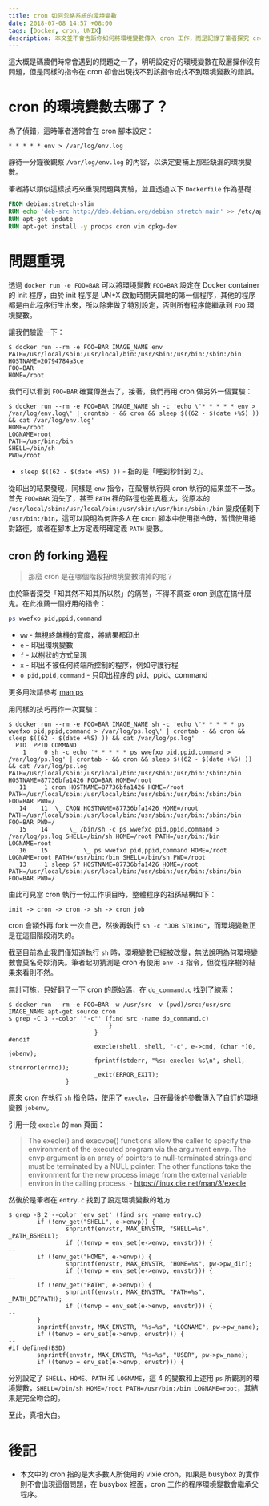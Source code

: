 ```yaml
---
title: cron 如何忽略系統的環境變數
date: 2018-07-08 14:57 +08:00
tags: [Docker, cron, UNIX]
description: 本文並不會告訴你如何將環境變數傳入 cron 工作，而是記錄了筆者探究 cron 如何處理環境變數的過程。
---
```


這大概是碼農們時常會遇到的問題之一了，明明設定好的環境變數在殼層操作沒有問題，但是同樣的指令在 cron 卻會出現找不到該指令或找不到環境變數的錯誤。

<!-- more -->

# cron 的環境變數去哪了？

為了偵錯，這時筆者通常會在 cron 腳本設定：

```
* * * * * env > /var/log/env.log
```

靜待一分鐘後觀察 `/var/log/env.log` 的內容，以決定要補上那些缺漏的環境變數。

筆者將以類似這樣技巧來重現問題與實驗，並且透過以下 `Dockerfile` 作為基礎：

```dockerfile
FROM debian:stretch-slim
RUN echo 'deb-src http://deb.debian.org/debian stretch main' >> /etc/apt/sources.list
RUN apt-get update
RUN apt-get install -y procps cron vim dpkg-dev
```

# 問題重現

透過 `docker run -e FOO=BAR` 可以將環境變數 `FOO=BAR` 設定在 Docker container 的 init 程序，由於 init 程序是 UN*X 啟動時開天闢地的第一個程序，其他的程序都是由此程序衍生出來，所以除非做了特別設定，否則所有程序能繼承到 `FOO` 環境變數。

讓我們驗證一下：

```
$ docker run --rm -e FOO=BAR IMAGE_NAME env
PATH=/usr/local/sbin:/usr/local/bin:/usr/sbin:/usr/bin:/sbin:/bin
HOSTNAME=20794784a3ce
FOO=BAR
HOME=/root
```

我們可以看到 `FOO=BAR` 確實傳進去了，接著，我們再用 cron 做另外一個實驗：

```
$ docker run --rm -e FOO=BAR IMAGE_NAME sh -c 'echo \'* * * * * env > /var/log/env.log\' | crontab - && cron && sleep $((62 - $(date +%S) )) && cat /var/log/env.log'
HOME=/root
LOGNAME=root
PATH=/usr/bin:/bin
SHELL=/bin/sh
PWD=/root
```

- `sleep $((62 - $(date +%S) ))` - 指的是「睡到秒針到 2」。

從印出的結果發現，同樣是 `env` 指令，在殼層執行與 cron 執行的結果並不一致。首先 `FOO=BAR` 消失了，甚至 `PATH` 裡的路徑也差異極大，從原本的 `/usr/local/sbin:/usr/local/bin:/usr/sbin:/usr/bin:/sbin:/bin` 變成僅剩下 `/usr/bin:/bin`，這可以說明為何許多人在 cron 腳本中使用指令時，習慣使用絕對路徑，或者在腳本上方定義明確定義 `PATH` 變數。

## cron 的 forking 過程

> 那麼 cron 是在哪個階段把環境變數清掉的呢？

由於筆者深受「知其然不知其所以然」的痛苦，不得不調查 cron 到底在搞什麼鬼。在此推薦一個好用的指令：

```sh
ps wwefxo pid,ppid,command
```

- `ww` - 無視終端機的寬度，將結果都印出
- `e` - 印出環境變數
- `f` - 以樹狀的方式呈現
- `x` - 印出不被任何終端所控制的程序，例如守護行程
- `o pid,ppid,command` - 只印出程序的 pid、ppid、command

更多用法請參考 [man ps](https://linux.die.net/man/1/ps)

用同樣的技巧再作一次實驗：

```
$ docker run --rm -e FOO=BAR IMAGE_NAME sh -c 'echo \'* * * * * ps wwefxo pid,ppid,command > /var/log/ps.log\' | crontab - && cron && sleep $((62 - $(date +%S) )) && cat /var/log/ps.log'
  PID  PPID COMMAND
    1     0 sh -c echo '* * * * * ps wwefxo pid,ppid,command > /var/log/ps.log' | crontab - && cron && sleep $((62 - $(date +%S) )) && cat /var/log/ps.log PATH=/usr/local/sbin:/usr/local/bin:/usr/sbin:/usr/bin:/sbin:/bin HOSTNAME=87736bfa1426 FOO=BAR HOME=/root
   11     1 cron HOSTNAME=87736bfa1426 HOME=/root PATH=/usr/local/sbin:/usr/local/bin:/usr/sbin:/usr/bin:/sbin:/bin FOO=BAR PWD=/
   14    11  \_ CRON HOSTNAME=87736bfa1426 HOME=/root PATH=/usr/local/sbin:/usr/local/bin:/usr/sbin:/usr/bin:/sbin:/bin FOO=BAR PWD=/
   15    14      \_ /bin/sh -c ps wwefxo pid,ppid,command > /var/log/ps.log SHELL=/bin/sh HOME=/root PATH=/usr/bin:/bin LOGNAME=root
   16    15          \_ ps wwefxo pid,ppid,command HOME=/root LOGNAME=root PATH=/usr/bin:/bin SHELL=/bin/sh PWD=/root
   13     1 sleep 57 HOSTNAME=87736bfa1426 HOME=/root PATH=/usr/local/sbin:/usr/local/bin:/usr/sbin:/usr/bin:/sbin:/bin FOO=BAR PWD=/
```

由此可見當 cron 執行一份工作項目時，整體程序的祖孫結構如下：

```
init -> cron -> cron -> sh -> cron job
```

cron 會額外再 fork 一次自己，然後再執行 `sh -c "JOB STRING"`，而環境變數正是在這個階段消失的。

截至目前為止我們僅知道執行 `sh` 時，環境變數已經被改變，無法說明為何環境變數會莫名奇妙消失。筆者起初猜測是 cron 有使用 `env -i` 指令，但從程序樹的結果來看則不然。

無計可施，只好翻了一下 cron 的原始碼，在 `do_command.c` 找到了線索：

```
$ docker run --rm -e FOO=BAR -w /usr/src -v (pwd)/src:/usr/src IMAGE_NAME apt-get source cron
$ grep -C 3 --color '"-c"' (find src -name do_command.c)
                            }
                        }
#endif
                        execle(shell, shell, "-c", e->cmd, (char *)0, jobenv);
                        fprintf(stderr, "%s: execle: %s\n", shell, strerror(errno));
                        _exit(ERROR_EXIT);
                }
```

原來 cron 在執行 `sh` 指令時，使用了 `execle`，且在最後的參數傳入了自訂的環境變數 `jobenv`。

引用一段 `execle` 的 `man` 頁面：

> The execle() and execvpe() functions allow the caller to specify the environment of the executed program via the argument envp. The envp argument is an array of pointers to null-terminated strings and must be terminated by a NULL pointer. The other functions take the environment for the new process image from the external variable environ in the calling process.  - https://linux.die.net/man/3/execle

然後於是筆者在 `entry.c` 找到了設定環境變數的地方

```
$ grep -B 2 --color 'env_set' (find src -name entry.c)
        if (!env_get("SHELL", e->envp)) {
                snprintf(envstr, MAX_ENVSTR, "SHELL=%s", _PATH_BSHELL);
                if ((tenvp = env_set(e->envp, envstr))) {
--
        if (!env_get("HOME", e->envp)) {
                snprintf(envstr, MAX_ENVSTR, "HOME=%s", pw->pw_dir);
                if ((tenvp = env_set(e->envp, envstr))) {
--
        if (!env_get("PATH", e->envp)) {
                snprintf(envstr, MAX_ENVSTR, "PATH=%s", _PATH_DEFPATH);
                if ((tenvp = env_set(e->envp, envstr))) {
--
        }
        snprintf(envstr, MAX_ENVSTR, "%s=%s", "LOGNAME", pw->pw_name);
        if ((tenvp = env_set(e->envp, envstr))) {
--
#if defined(BSD)
        snprintf(envstr, MAX_ENVSTR, "%s=%s", "USER", pw->pw_name);
        if ((tenvp = env_set(e->envp, envstr))) {
```

分別設定了 `SHELL`、`HOME`、`PATH` 和 `LOGNAME`，這 4 的變數和上述用 `ps` 所觀測的環境變數，`SHELL=/bin/sh HOME=/root PATH=/usr/bin:/bin LOGNAME=root`，其結果是完全吻合的。


至此，真相大白。

# 後記

- 本文中的 cron 指的是大多數人所使用的 vixie cron，如果是 busybox 的實作則不會出現這個問題，在 busybox 裡面，cron 工作的程序環境變數會繼承父程序。